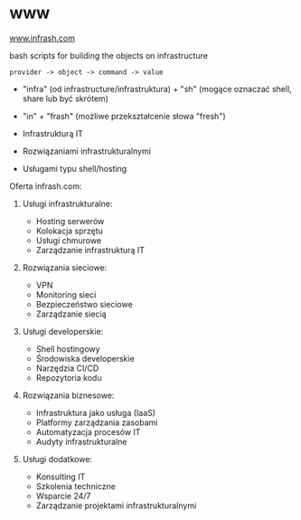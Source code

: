 # www
www.infrash.com

bash scripts for building the objects on infrastructure


    provider -> object -> command -> value



- "infra" (od infrastructure/infrastruktura) + "sh" (mogące oznaczać shell, share lub być skrótem)
- "in" + "frash" (możliwe przekształcenie słowa "fresh")


- Infrastrukturą IT
- Rozwiązaniami infrastrukturalnymi
- Usługami typu shell/hosting


Oferta infrash.com:

1. Usługi infrastrukturalne:
   - Hosting serwerów
   - Kolokacja sprzętu
   - Usługi chmurowe
   - Zarządzanie infrastrukturą IT

2. Rozwiązania sieciowe:
   - VPN
   - Monitoring sieci
   - Bezpieczeństwo sieciowe
   - Zarządzanie siecią

3. Usługi developerskie:
   - Shell hostingowy
   - Środowiska developerskie
   - Narzędzia CI/CD
   - Repozytoria kodu

4. Rozwiązania biznesowe:
   - Infrastruktura jako usługa (IaaS)
   - Platformy zarządzania zasobami
   - Automatyzacja procesów IT
   - Audyty infrastrukturalne

5. Usługi dodatkowe:
   - Konsulting IT
   - Szkolenia techniczne
   - Wsparcie 24/7
   - Zarządzanie projektami infrastrukturalnymi

